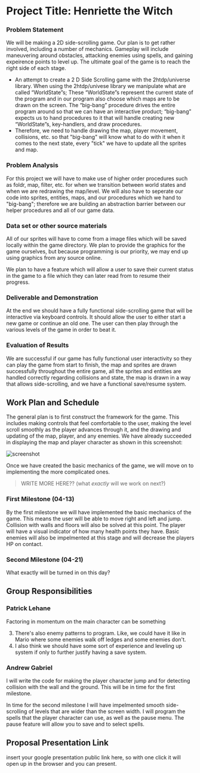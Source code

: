 
# Project Title: Henriette the Witch
### Problem Statement
We will be making a 2D side-scrolling game. Our plan is to get rather involved, including a number of mechanics. Gameplay will include maneuvering around obstacles, attacking enemies using spells, and gaining expeirence points to level up. The ultimate goal of the game is to reach the right side of each stage.

* An attempt to create a 2 D Side Scrolling game with the 2htdp/universe library. When using the 2htdp/univese library we manipulate what are called “WorldState”s; These “WorldState”s represent the current state of the program and in our program also choose which maps are to be drawn on the screen. The “big-bang” procedure drives the entire program around so that we can have an interactive product; “big-bang” expects us to hand procedures to it that will handle creating new “WorldState”s, key-handlers, and draw procedures. 
* Therefore, we need to handle drawing the map, player movement, collisions, etc. so that "big-bang" will know what to do with it when it comes to the next state, every "tick" we have to update all the sprites and map.

### Problem Analysis
For this project we will have to make use of higher order procedures such as foldr, map, filter, etc. for when we transition between world states and when we are redrawing the map/level. We will also have to seperate our code into sprites, entities, maps, and our procedures which we hand to "big-bang"; therefore we are building an abstraction barrier between our helper procedures and all of our game data.

### Data set or other source materials
All of our sprites will have to come from a image files which will be saved locally within the game directory. We plan to provide the graphics for the game ourselves, but because programming is our priority, we may end up using graphics from any source online. 

We plan to have a feature which will allow a user to save their current status in the game to a file which they can later read from to resume their progress.

### Deliverable and Demonstration
At the end we should have a fully functional side-scrolling game that will be interactive via keyboard controls. It should allow the user to either start a new game or continue an old one. The user can then play through the various levels of the game in order to beat it.

### Evaluation of Results
We are successful if our game has fully functional user interactivity so they can play the game from start to finish, the map and sprites are drawn successfully throughout the entire game, all the sprites and entities are handled correctly regarding collisions and state, the map is drawn in a way that allows side-scrolling, and we have a functional save/resume system.

## Work Plan and Schedule

The general plan is to first construct the framework for the game. This includes making controls that feel comfortable to the user, making the level scroll smoothly as the player advances through it, and the drawing and updating of the map, player, and any enemies. We have already succeeded in displaying the map and player character as shown in this screenshot:

![screenshot](http://i.imgur.com/Ckhqo2R.png)

Once we have created the basic mechanics of the game, we will move on to implementing the more complicated ones. 
> WRITE MORE HERE?? (what _exactly_ will we work on next?)

### First Milestone (04-13)
By the first milestone we will have implemented the basic mechanics of the game. This means the user will be able to move right and left and jump. Collision with walls and floors will also be solved at this point. The player will have a visual indicator of how many health points they have. Basic enemies will also be impelmented at this stage and will decrease the players HP on contact. 

### Second Milestone (04-21)
What exactly will be turned in on this day? 

## Group Responsibilities

### Patrick Lehane
Factoring in momentum on the main character can be something

3. There's also enemy patterns to program. Like, we could have it like in Mario where  some enemies walk off ledges and some enemies don't.
4. I also think we should have some sort of experience and leveling up system if only to further justify having a save system.

### Andrew Gabriel
I will write the code for making the player character jump and for detecting collision with the wall and the ground. This will be in time for the first milestone.

In time for the second milestone I will have impelmented smooth side-scrolling of levels that are wider than the screen width. I will program the spells that the player character can use, as well as the pause menu. The pause feature will allow you to save and to select spells.

## Proposal Presentation Link
insert your google presentation public link here, so with one click it will open up in the browser and you can present.

<!-- Links -->
[piazza]: https://piazza.com/class/i55is8xqqwhmr?cid=453
[markdown]: https://help.github.com/articles/markdown-basics/
